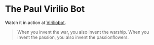 # The Paul Virilio Bot

Watch it in action at [Viriliobot](https://twitter.com/viriliobot).

> When you invent the war, you also invent the warship.
> When you invent the passion, you also invent the passionflowers.
